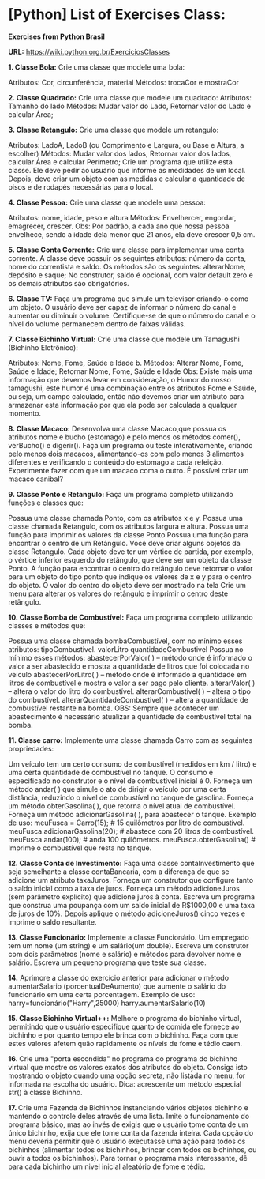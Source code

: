 # [Python] List of Exercises Class:

<b>Exercises from Python Brasil</b>

<b>URL:</b> https://wiki.python.org.br/ExerciciosClasses

<b>1. Classe Bola:</b>  Crie uma classe que modele uma bola:

  Atributos: Cor, circunferência, material
  Métodos: trocaCor e mostraCor

<b>2. Classe Quadrado:</b>  Crie uma classe que modele um quadrado:
Atributos: Tamanho do lado
Métodos: Mudar valor do Lado, Retornar valor do Lado e calcular Área;

<b>3. Classe Retangulo:</b>  Crie uma classe que modele um retangulo:

  Atributos: LadoA, LadoB (ou Comprimento e Largura, ou Base e Altura, a escolher)
  Métodos: Mudar valor dos lados, Retornar valor dos lados, calcular Área e calcular Perímetro;
  Crie um programa que utilize esta classe. Ele deve pedir ao usuário que informe as medidades de um local. Depois, deve criar um objeto    com as medidas e calcular a quantidade de pisos e de rodapés necessárias para o local.

<b>4. Classe Pessoa:</b>  Crie uma classe que modele uma pessoa:

  Atributos: nome, idade, peso e altura
  Métodos: Envelhercer, engordar, emagrecer, crescer. Obs: Por padrão, a cada ano que nossa pessoa envelhece, sendo a idade dela menor que 21 anos, ela deve crescer 0,5 cm.

<b>5. Classe Conta Corrente:</b>  Crie uma classe para implementar uma conta corrente. A classe deve possuir os seguintes atributos: número da conta, nome do correntista e saldo. Os métodos são os seguintes: alterarNome, depósito e saque; No construtor, saldo é opcional, com valor default zero e os demais atributos são obrigatórios.

<b>6. Classe TV:</b>  Faça um programa que simule um televisor criando-o como um objeto. O usuário deve ser capaz de informar o número do canal e aumentar ou diminuir o volume. Certifique-se de que o número do canal e o nível do volume permanecem dentro de faixas válidas.

<b>7. Classe Bichinho Virtual:</b> Crie uma classe que modele um Tamagushi (Bichinho Eletrônico):

   Atributos: Nome, Fome, Saúde e Idade b. Métodos: Alterar Nome, Fome, Saúde e Idade; Retornar Nome, Fome, Saúde e Idade Obs: Existe mais uma informação que devemos levar em consideração, o Humor do nosso tamagushi, este humor é uma combinação entre os atributos Fome e Saúde, ou seja, um campo calculado, então não devemos criar um atributo para armazenar esta informação por que ela pode ser calculada a qualquer momento.
  
<b>8. Classe Macaco:</b>  Desenvolva uma classe Macaco,que possua os atributos nome e bucho (estomago) e pelo menos os métodos comer(), verBucho() e digerir(). Faça um programa ou teste interativamente, criando pelo menos dois macacos, alimentando-os com pelo menos 3 alimentos diferentes e verificando o conteúdo do estomago a cada refeição. Experimente fazer com que um macaco coma o outro. É possível criar um macaco canibal?

<b>9. Classe Ponto e Retangulo:</b>  Faça um programa completo utilizando funções e classes que:

  Possua uma classe chamada Ponto, com os atributos x e y.
  Possua uma classe chamada Retangulo, com os atributos largura e altura.
  Possua uma função para imprimir os valores da classe Ponto
  Possua uma função para encontrar o centro de um Retângulo.
  Você deve criar alguns objetos da classe Retangulo.
  Cada objeto deve ter um vértice de partida, por exemplo, o vértice inferior esquerdo do retângulo, que deve ser um objeto da classe Ponto.
  A função para encontrar o centro do retângulo deve retornar o valor para um objeto do tipo ponto que indique os valores de x e y para o centro do objeto.
  O valor do centro do objeto deve ser mostrado na tela
  Crie um menu para alterar os valores do retângulo e imprimir o centro deste retângulo.

<b>10. Classe Bomba de Combustível:</b>  Faça um programa completo utilizando classes e métodos que:

  Possua uma classe chamada bombaCombustível, com no mínimo esses atributos:
  tipoCombustivel.
  valorLitro
  quantidadeCombustivel
  Possua no mínimo esses métodos:
  abastecerPorValor( ) – método onde é informado o valor a ser abastecido e mostra a quantidade de litros que foi colocada no veículo
  abastecerPorLitro( ) – método onde é informado a quantidade em litros de combustível e mostra o valor a ser pago pelo cliente.
  alterarValor( ) – altera o valor do litro do combustível.
  alterarCombustivel( ) – altera o tipo do combustível.
  alterarQuantidadeCombustivel( ) – altera a quantidade de combustível restante na bomba.
  OBS: Sempre que acontecer um abastecimento é necessário atualizar a quantidade de combustível total na bomba.

<b>11. Classe carro:</b>  Implemente uma classe chamada Carro com as seguintes propriedades:

Um veículo tem um certo consumo de combustível (medidos em km / litro) e uma certa quantidade de combustível no tanque.
O consumo é especificado no construtor e o nível de combustível inicial é 0.
Forneça um método andar( ) que simule o ato de dirigir o veículo por uma certa distância, reduzindo o nível de combustível no tanque de gasolina.
Forneça um método obterGasolina( ), que retorna o nível atual de combustível.
Forneça um método adicionarGasolina( ), para abastecer o tanque. Exemplo de uso:
meuFusca = Carro(15);           # 15 quilômetros por litro de combustível. 
meuFusca.adicionarGasolina(20); # abastece com 20 litros de combustível. 
meuFusca.andar(100);            # anda 100 quilômetros.
meuFusca.obterGasolina()        # Imprime o combustível que resta no tanque.

<b>12. Classe Conta de Investimento:</b>  Faça uma classe contaInvestimento que seja semelhante a classe contaBancaria, com a diferença de que se adicione um atributo taxaJuros. Forneça um construtor que configure tanto o saldo inicial como a taxa de juros. Forneça um método adicioneJuros (sem parâmetro explícito) que adicione juros à conta. Escreva um programa que construa uma poupança com um saldo inicial de R$1000,00 e uma taxa de juros de 10%. Depois aplique o método adicioneJuros() cinco vezes e imprime o saldo resultante.

<b>13. Classe Funcionário:</b>  Implemente a classe Funcionário. Um empregado tem um nome (um string) e um salário(um double). Escreva um construtor com dois parâmetros (nome e salário) e métodos para devolver nome e salário. Escreva um pequeno programa que teste sua classe.

<b>14.</b> Aprimore a classe do exercício anterior para adicionar o método aumentarSalario (porcentualDeAumento) que aumente o salário do funcionário em uma certa porcentagem.
Exemplo de uso:
harry=funcionário("Harry",25000)
harry.aumentarSalario(10)

  <b>15. Classe Bichinho Virtual++:</b> Melhore o programa do bichinho virtual, permitindo que o usuário especifique quanto de comida ele fornece ao bichinho e por quanto tempo ele brinca com o bichinho. Faça com que estes valores afetem quão rapidamente os níveis de fome e tédio caem.

<b>16. </b>Crie uma "porta escondida" no programa do programa do bichinho virtual que mostre os valores exatos dos atributos do objeto. Consiga isto mostrando o objeto quando uma opção secreta, não listada no menu, for informada na escolha do usuário. Dica: acrescente um método especial str() à classe Bichinho.

<b>17. </b>Crie uma Fazenda de Bichinhos instanciando vários objetos bichinho e mantendo o controle deles através de uma lista. Imite o funcionamento do programa básico, mas ao invés de exigis que o usuário tome conta de um único bichinho, exija que ele tome conta da fazenda inteira. Cada opção do menu deveria permitir que o usuário executasse uma ação para todos os bichinhos (alimentar todos os bichinhos, brincar com todos os bichinhos, ou ouvir a todos os bichinhos). Para tornar o programa mais interessante, dê para cada bichinho um nivel inicial aleatório de fome e tédio.
